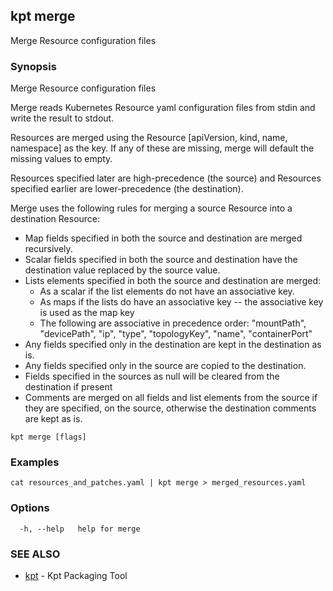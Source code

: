 ## kpt merge

Merge Resource configuration files

### Synopsis

Merge Resource configuration files

Merge reads Kubernetes Resource yaml configuration files from stdin and write the result to
stdout.

Resources are merged using the Resource [apiVersion, kind, name, namespace] as the key.  If any of
these are missing, merge will default the missing values to empty.

Resources specified later are high-precedence (the source) and Resources specified
earlier are lower-precedence (the destination).

Merge uses the following rules for merging a source Resource into a destination Resource:

- Map fields specified in both the source and destination are merged recursively.
- Scalar fields specified in both the source and destination have the destination value replaced
  by the source value.
- Lists elements specified in both the source and destination are merged:
  - As a scalar if the list elements do not have an associative key.
  - As maps if the lists do have an associative key -- the associative key is used as the map key
  - The following are associative in precedence order:
    "mountPath", "devicePath", "ip", "type", "topologyKey", "name", "containerPort"
- Any fields specified only in the destination are kept in the destination as is.
- Any fields specified only in the source are copied to the destination.
- Fields specified in the sources as null will be cleared from the destination if present
- Comments are merged on all fields and list elements from the source if they are specified,
  on the source, otherwise the destination comments are kept as is.


```
kpt merge [flags]
```

### Examples

```
cat resources_and_patches.yaml | kpt merge > merged_resources.yaml
```

### Options

```
  -h, --help   help for merge
```

### SEE ALSO

* [kpt](kpt.md)	 - Kpt Packaging Tool

